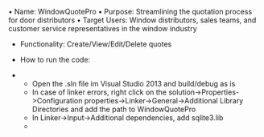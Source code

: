 •	Name: WindowQuotePro
•	Purpose: Streamlining the quotation process for door distributors
•	Target Users: Window distributors, sales teams, and customer service representatives in the window industry
* Functionality: Create/View/Edit/Delete quotes

* How to run the code:
* - Open the .sln file im Visual Studio 2013 and build/debug as is
  - In case of linker errors, right click on the solution->Properties->Configuration properties->Linker->General->Additional Library Directories and add the path to WindowQuotePro
  - In Linker->Input->Additional dependencies, add sqlite3.lib
  - 

